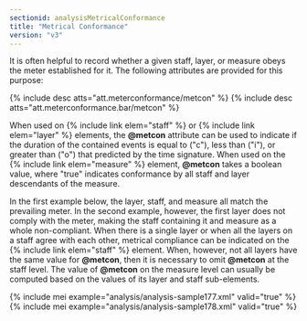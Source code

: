 ```yaml
---
sectionid: analysisMetricalConformance
title: "Metrical Conformance"
version: "v3"
---
```


It is often helpful to record whether a given staff, layer, or measure obeys the meter established for it. The following attributes are provided for this purpose:

{% include desc atts="att.meterconformance/metcon" %} 
{% include desc atts="att.meterconformance.bar/metcon" %} 

When used on {% include link elem="staff" %} or {% include link elem="layer" %} elements, the **@metcon** attribute can be used to indicate if the duration of the contained events is equal to ("c"), less than ("i"), or greater than ("o") that predicted by the time signature. When used on the {% include link elem="measure" %} element, **@metcon** takes a boolean value, where "true" indicates conformance by all staff and layer descendants of the measure.

In the first example below, the layer, staff, and measure all match the prevailing meter. In the second example, however, the first layer does not comply with the meter, making the staff containing it and measure as a whole non-compliant. When there is a single layer or when all the layers on a staff agree with each other, metrical compliance can be indicated on the {% include link elem="staff" %} element. When, however, not all layers have the same value for **@metcon**, then it is necessary to omit **@metcon** at the staff level. The value of **@metcon** on the measure level can usually be computed based on the values of its layer and staff sub-elements.

{% include mei example="analysis/analysis-sample177.xml" valid="true" %}
{% include mei example="analysis/analysis-sample178.xml" valid="true" %}
